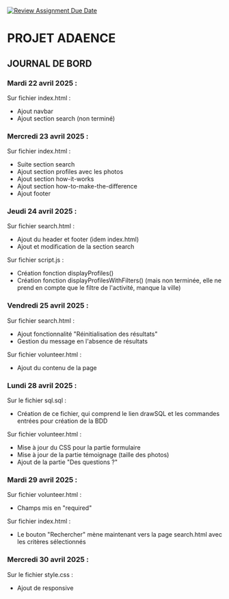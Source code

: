 [![Review Assignment Due Date](https://classroom.github.com/assets/deadline-readme-button-22041afd0340ce965d47ae6ef1cefeee28c7c493a6346c4f15d667ab976d596c.svg)](https://classroom.github.com/a/c9R-q-e1)

# PROJET ADAENCE

## JOURNAL DE BORD 

### Mardi 22 avril 2025 :

 Sur fichier index.html :
 - Ajout navbar
 - Ajout section search (non terminé)

### Mercredi 23 avril 2025 :

 Sur fichier index.html :
 - Suite section search
 - Ajout section profiles avec les photos
 - Ajout section how-it-works
 - Ajout section how-to-make-the-difference
 - Ajout footer

### Jeudi 24 avril 2025 :

 Sur fichier search.html : 
 - Ajout du header et footer (idem index.html)
 - Ajout et modification de la section search

 Sur fichier script.js : 
 - Création fonction displayProfiles()
 - Création fonction displayProfilesWithFilters() (mais non terminée, elle ne prend en compte que le filtre de l'activité, manque la ville)

### Vendredi 25 avril 2025 :

 Sur fichier search.html : 
 - Ajout fonctionnalité "Réinitialisation des résultats"
 - Gestion du message en l'absence de résultats

 Sur fichier volunteer.html : 
 - Ajout du contenu de la page

### Lundi 28 avril 2025 :
 
 Sur le fichier sql.sql :
 - Création de ce fichier, qui comprend le lien drawSQL et les commandes entrées pour création de la BDD
 
 Sur fichier volunteer.html : 
 - Mise à jour du CSS pour la partie formulaire
 - Mise à jour de la partie témoignage (taille des photos)
 - Ajout de la partie "Des questions ?"

### Mardi 29 avril 2025 :

 Sur fichier volunteer.html : 
 - Champs mis en "required"

 Sur fichier index.html :
 - Le bouton "Rechercher" mène maintenant vers la page search.html avec les critères sélectionnés

### Mercredi 30 avril 2025 :

 Sur le fichier style.css : 
 - Ajout de responsive